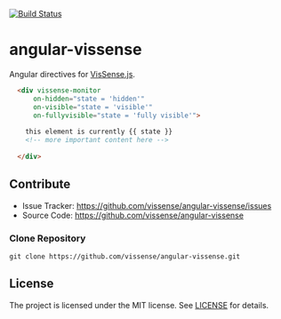 [![Build Status](https://travis-ci.org/vissense/angular-vissense.svg)](https://travis-ci.org/vissense/angular-vissense)

angular-vissense
=================

Angular directives for [VisSense.js](https://github.com/vissense/vissense).

```html
  <div vissense-monitor
      on-hidden="state = 'hidden'"
      on-visible="state = 'visible'"
      on-fullyvisible="state = 'fully visible'">
      
    this element is currently {{ state }}
    <!-- more important content here -->
    
  </div>
```

Contribute
------------

- Issue Tracker: https://github.com/vissense/angular-vissense/issues
- Source Code: https://github.com/vissense/angular-vissense

### Clone Repository
`git clone https://github.com/vissense/angular-vissense.git`


License
-------

The project is licensed under the MIT license. See
[LICENSE](https://github.com/vissense/angular-vissense/blob/master/LICENSE) for details.
